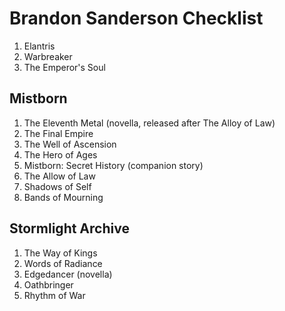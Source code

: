 # Brandon Sanderson Checklist


1. Elantris
1. Warbreaker
1. The Emperor's Soul

## Mistborn

1. The Eleventh Metal (novella, released after The Alloy of Law)
1. The Final Empire
1. The Well of Ascension
1. The Hero of Ages
1. Mistborn: Secret History (companion story)
1. The Allow of Law
1. Shadows of Self
1. Bands of Mourning

## Stormlight Archive

1. The Way of Kings
1. Words of Radiance
1. Edgedancer (novella)
1. Oathbringer
1. Rhythm of War
